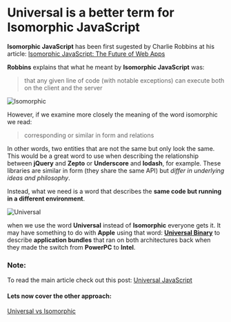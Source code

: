 # Universal is a better term for Isomorphic JavaScript

**Isomorphic JavaScript** has been first sugested by Charlie Robbins at his article: [Isomorphic JavaScript: The Future of Web Apps](https://medium.com/airbnb-engineering/isomorphic-javascript-the-future-of-web-apps-10882b7a2ebc)

__Robbins__ explains that what he meant by **Isomorphic JavaScript** was:
> that any given line of code (with notable exceptions) can execute both on the client and the server

![Isomorphic](https://github.com/jsmentor/react-workshops/raw/master/04-universal-react-with-next-js/isomorphic.png "Isomorphic")

However, if we examine more closely the meaning of the word isomorphic we read:
> corresponding or similar in form and relations

In other words, two entities that are not the same but only look the same.
This would be a great word to use when describing the relationship between __jQuery__ and __Zepto__
or __Underscore__ and __lodash__, for example.
These libraries are similar in form (they share the same API) but _differ in underlying ideas and philosophy_.

Instead, what we need is a word that describes the **same code but running in a different environment**.

![Universal](https://github.com/jsmentor/react-workshops/raw/master/04-universal-react-with-next-js/universal.png "Universal")

when we use the word **Universal** instead of **Isomorphic** everyone gets it.
It may have something to do with **Apple** using that word: **[Universal Binary](https://en.wikipedia.org/wiki/Universal_binary)**
to describe **application bundles** that ran on both architectures back when they made the switch from **PowerPC** to **Intel**.

### Note:
To read the main article check out this post: [Universal JavaScript](https://medium.com/@mjackson/universal-javascript-4761051b7ae9)

#### Lets now cover the other approach:

[Universal vs Isomorphic](https://github.com/jsmentor/react-workshops/raw/master/04-universal-react-with-next-js/03-isomorphism-vs-universal-javaScript.md)